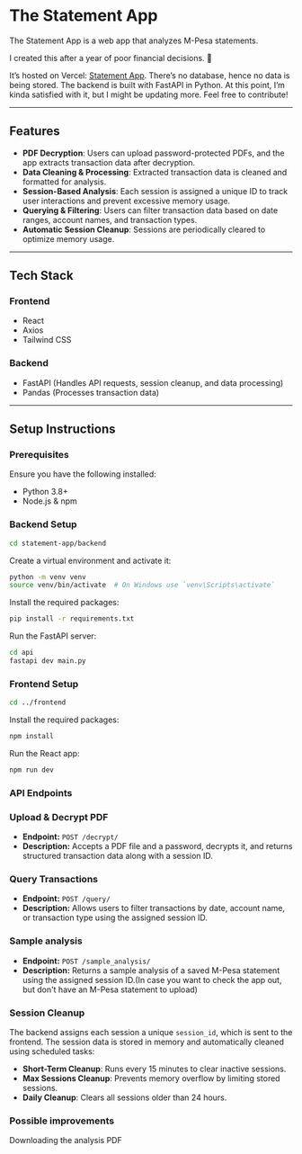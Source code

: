 # The Statement App

The Statement App is a web app that analyzes M-Pesa statements.  

I created this after a year of poor financial decisions. 🙂  

It’s hosted on Vercel: [Statement App](https://statement-app.vercel.app/). There’s no database, hence no data is being stored. The backend is built with FastAPI in Python. At this point, I’m kinda satisfied with it, but I might be updating more. Feel free to contribute!  

---

## Features

- **PDF Decryption**: Users can upload password-protected PDFs, and the app extracts transaction data after decryption.  
- **Data Cleaning & Processing**: Extracted transaction data is cleaned and formatted for analysis.  
- **Session-Based Analysis**: Each session is assigned a unique ID to track user interactions and prevent excessive memory usage.  
- **Querying & Filtering**: Users can filter transaction data based on date ranges, account names, and transaction types.  
- **Automatic Session Cleanup**: Sessions are periodically cleared to optimize memory usage.  

---

## Tech Stack

### **Frontend**
- React 
- Axios
- Tailwind CSS   

### **Backend**
- FastAPI (Handles API requests, session cleanup, and data processing)  
- Pandas (Processes transaction data)  

---

## Setup Instructions

### **Prerequisites**
Ensure you have the following installed:  
- Python 3.8+  
- Node.js & npm  

### **Backend Setup**
```sh
cd statement-app/backend
```
Create a virtual environment and activate it:
```sh
python -m venv venv
source venv/bin/activate  # On Windows use `venv\Scripts\activate`
```
Install the required packages:
```sh
pip install -r requirements.txt
```
Run the FastAPI server:
```sh
cd api
fastapi dev main.py
```

### **Frontend Setup**
```sh
cd ../frontend
```
Install the required packages:
```sh
npm install
```
Run the React app:
```sh
npm run dev
```

### API  Endpoints
### Upload & Decrypt PDF
- **Endpoint:** `POST /decrypt/`  
- **Description:** Accepts a PDF file and a password, decrypts it, and returns structured transaction data along with a session ID.  

### Query Transactions
- **Endpoint:** `POST /query/`  
- **Description:** Allows users to filter transactions by date, account name, or transaction type using the assigned session ID.  

### Sample analysis
- **Endpoint:** `POST /sample_analysis/`
- **Description:** Returns a sample analysis of a saved M-Pesa statement using the assigned session ID.(In case you want to check the app out, but don't have an M-Pesa statement to upload)

### Session Cleanup
The backend assigns each session a unique `session_id`, which is sent to the frontend. The session data is stored in memory and automatically cleaned using scheduled tasks:  

- **Short-Term Cleanup**: Runs every 15 minutes to clear inactive sessions.  
- **Max Sessions Cleanup**: Prevents memory overflow by limiting stored sessions.  
- **Daily Cleanup**: Clears all sessions older than 24 hours.  


### Possible improvements
Downloading the analysis PDF<br>


